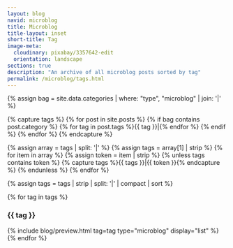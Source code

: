 ```yaml
---
layout: blog
navid: microblog
title: Microblog
title-layout: inset
short-title: Tag
image-meta:
  cloudinary: pixabay/3357642-edit
  orientation: landscape
sections: true
description: "An archive of all microblog posts sorted by tag"
permalink: /microblog/tags.html
---
```


{% assign bag = site.data.categories | where: "type", "microblog" | join: '|' %}

{% capture tags %}
  {% for post in site.posts %}
    {% if bag contains post.category %}
      {% for tag in post.tags %}{{ tag }}|{% endfor %}
    {% endif %}
  {% endfor %}
{% endcapture %}

{% assign array = tags | split: '|' %}
{% assign tags = array[1] | strip %}
{% for item in array %}
  {% assign token = item | strip %}
  {% unless tags contains token %}
    {% capture tags %}{{ tags }}|{{ token }}{% endcapture %}
  {% endunless %}
{% endfor %}

{% assign tags = tags | strip | split: '|' | compact | sort %}

{% for tag in tags %}
<div id="{{ tag }}" class="hidden">
  <section class="dark-grey">
    <h3>{{ tag }}</h3>
  </section>
  <section class="grey">
    {% include blog/preview.html tag=tag type="microblog" display="list" %}
  </section>
</div>
{% endfor %}

